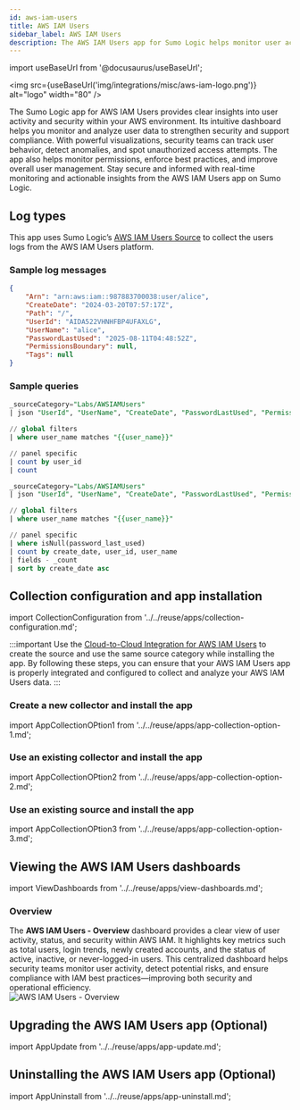 ```yaml
---
id: aws-iam-users
title: AWS IAM Users
sidebar_label: AWS IAM Users
description: The AWS IAM Users app for Sumo Logic helps monitor user activity and security within your AWS environment.
---
```


import useBaseUrl from '@docusaurus/useBaseUrl';

<img src={useBaseUrl('img/integrations/misc/aws-iam-logo.png')} alt="logo" width="80" />

The Sumo Logic app for AWS IAM Users provides clear insights into user activity and security within your AWS environment. Its intuitive dashboard helps you monitor and analyze user data to strengthen security and support compliance. With powerful visualizations, security teams can track user behavior, detect anomalies, and spot unauthorized access attempts. The app also helps monitor permissions, enforce best practices, and improve overall user management. Stay secure and informed with real-time monitoring and actionable insights from the AWS IAM Users app on Sumo Logic.

## Log types

This app uses Sumo Logic’s [AWS IAM Users Source](/docs/send-data/hosted-collectors/cloud-to-cloud-integration-framework/aws-iam-users-source/) to collect the users logs from the AWS IAM Users platform.

### Sample log messages

```json title="Users Log"
{
    "Arn": "arn:aws:iam::987883700038:user/alice",
    "CreateDate": "2024-03-20T07:57:17Z",
    "Path": "/",
    "UserId": "AIDA522VHNHFBP4UFAXLG",
    "UserName": "alice",
    "PasswordLastUsed": "2025-08-11T04:48:52Z",
    "PermissionsBoundary": null,
    "Tags": null
}
```

### Sample queries

```sql title="Total Users"
_sourceCategory="Labs/AWSIAMUsers"
| json "UserId", "UserName", "CreateDate", "PasswordLastUsed", "PermissionsBoundary", "Arn" as user_id, user_name, create_date, password_last_used, permission_boundry, arn nodrop

// global filters
| where user_name matches "{{user_name}}"

// panel specific
| count by user_id
| count
```

```sql title="Never Logged Users"
_sourceCategory="Labs/AWSIAMUsers"
| json "UserId", "UserName", "CreateDate", "PasswordLastUsed", "PermissionsBoundary", "Arn" as user_id, user_name, create_date, password_last_used, permission_boundry, arn nodrop

// global filters
| where user_name matches "{{user_name}}"

// panel specific
| where isNull(password_last_used)
| count by create_date, user_id, user_name
| fields - _count 
| sort by create_date asc
```

## Collection configuration and app installation

import CollectionConfiguration from '../../reuse/apps/collection-configuration.md';

<CollectionConfiguration/>

:::important
Use the [Cloud-to-Cloud Integration for AWS IAM Users](/docs/send-data/hosted-collectors/cloud-to-cloud-integration-framework/aws-iam-users-source/) to create the source and use the same source category while installing the app. By following these steps, you can ensure that your AWS IAM Users app is properly integrated and configured to collect and analyze your AWS IAM Users data.
:::

### Create a new collector and install the app

import AppCollectionOPtion1 from '../../reuse/apps/app-collection-option-1.md';

<AppCollectionOPtion1/>

### Use an existing collector and install the app

import AppCollectionOPtion2 from '../../reuse/apps/app-collection-option-2.md';

<AppCollectionOPtion2/>

### Use an existing source and install the app

import AppCollectionOPtion3 from '../../reuse/apps/app-collection-option-3.md';

<AppCollectionOPtion3/>

## Viewing the AWS IAM Users dashboards​​

import ViewDashboards from '../../reuse/apps/view-dashboards.md';

<ViewDashboards/>

### Overview

The **AWS IAM Users - Overview** dashboard provides a clear view of user activity, status, and security within AWS IAM. It highlights key metrics such as total users, login trends, newly created accounts, and the status of active, inactive, or never-logged-in users. This centralized dashboard helps security teams monitor user activity, detect potential risks, and ensure compliance with IAM best practices—improving both security and operational efficiency.<br/><img src='https://sumologic-app-data-v2.s3.us-east-1.amazonaws.com/dashboards/AWS-IAM-Users/AWS+IAM+Users+-+Overview.png' alt="AWS IAM Users - Overview" />

## Upgrading the AWS IAM Users app (Optional)

import AppUpdate from '../../reuse/apps/app-update.md';

<AppUpdate/>

## Uninstalling the AWS IAM Users app (Optional)

import AppUninstall from '../../reuse/apps/app-uninstall.md';

<AppUninstall/>

